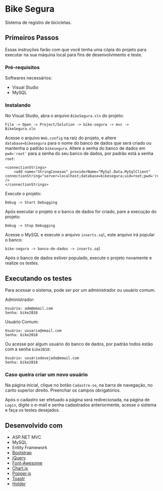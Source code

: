 # Bike Segura
Sistema de registro de bicicletas.

## Primeiros Passos
Essas instruções farão com que você tenha uma cópia do projeto para executar na sua máquina local para fins de desenvolvimento e teste.

### Pré-requisitos
Softwares necessários:
* Visual Studio
* MySQL

### Instalando
No Visual Studio, abra o arquivo `BikeSegura.sln` do projeto:
```
File -> Open -> Project/Solution -> bike-segura -> mvc -> BikeSegura.sln
```
Acesse o arquivo `Web.config` na raiz do projeto, e altere `database=bikesegura` para o nome do banco de dados que será criado ou mantenha o padrão `bikesegura`. Altere a senha do banco de dados em `pwd='root'` para a senha do seu banco de dados, por padrão está a senha `root`:
```
<connectionStrings>
	<add name="StringConexao" providerName="MySql.Data.MySqlClient" connectionString="server=localhost;database=bikesegura;uid=root;pwd='root'" />
</connectionStrings>
```
Execute o projeto:
```
Debug -> Start Debugging
```
Após executar o projeto e o banco de dados for criado, pare a execução do projeto:
```
Debug -> Stop Debugging
```
Acesse o MySQL e execute o arquivo `inserts.sql`, este arquivo irá popular o banco:
```
bike-segura -> banco-de-dados -> inserts.sql
```
Após o banco de dados estiver populado, execute o projeto novamente e realize os testes.

## Executando os testes
Para acessar o sistema, pode ser por um administrador ou usuário comum.

Administrador:
```
Usuário: adm@email.com
Senha: bike2018
```
Usuário Comum:
```
Usuário: usuario@email.com
Senha: bike2018
```
Ou acesse por algum usuário do banco de dados, por padrão todos estão com a senha `bike2018`:
```
Usuário: usuáriodesejado@email.com
Senha: bike2018
```

### Caso queira criar um novo usuário
Na página inicial, clique no botão `Cadastre-se`, na barra de navegação, no canto superior direito. Preenchar os campos obrigatórios.

Após o cadastro ser efetuado a página será redirecionada, na página de `Login`, digite o e-mail e senha cadastrados anteriormente, acesse o sistema e faça os testes desejados.

## Desenvolvido com
* ASP.NET MVC
* MySQL
* Entity Framework
* [Bootstrap](https://github.com/twbs/bootstrap)
* [jQuery](https://github.com/jquery/jquery)
* [Font-Awesome](https://github.com/FortAwesome/Font-Awesome)
* [Chart.js](https://github.com/chartjs/Chart.js)
* [Popper.js](https://github.com/FezVrasta/popper.js)
* [Toastr](https://github.com/CodeSeven/toastr)
* [Holder](https://github.com/imsky/holder)
